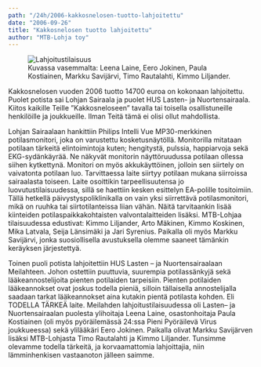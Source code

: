 ```yaml
---
path: "/24h/2006-kakkosnelosen-tuotto-lahjoitettu"
date: "2006-09-26"
title: "Kakkosnelosen tuotto lahjoitettu"
author: "MTB-Lohja toy"
---
```

<figure>
    <img src="/img/24h-2006-lahjoitus.jpg" alt="Lahjoitustilaisuus" />
    <figcaption>Kuvassa vasemmalta: Leena Laine, Eero Jokinen, Paula Kostiainen, Markku Savijärvi, Timo Rautalahti, Kimmo Liljander.</figcaption>
</figure>

Kakkosnelosen vuoden 2006 tuotto 14700 euroa on kokonaan lahjoitettu. Puolet potista sai Lohjan Sairaala ja puolet HUS Lasten-  ja Nuortensairaala. Kiitos kaikille Teille ”Kakkosneloseen” tavalla tai toisella osallistuneille 
henkilöille ja joukkueille. Ilman Teitä tämä ei olisi ollut mahdollista.

Lohjan Sairaalaan hankittiin Philips Intelli Vue MP30-merkkinen potilasmonitori, joka on varustettu kosketusnäytöllä. Monitorilla mitataan potilaan tärkeitä elintoimintoja kuten; hengitystä, pulssia, happiarvoja sekä EKG-sydänkäyrää. Ne näkyvät monitorin näyttöruudussa potilaan ollessa siihen kytkettynä. Monitori on myös akkukäyttöinen, jolloin sen siirtely on vaivatonta potilaan luo. Tarvittaessa laite siirtyy potilaan mukana siirroissa sairaalasta toiseen. Laite osoittikin tarpeellisuutensa jo luovutustilaisuudessa, sillä se haettiin kesken esittelyn EA-polille tositoimiin. Tällä 
hetkellä päivystyspoliklinikalla on vain yksi siirrettävä potilasmonitori, mikä on ruuhka tai siirtotilanteissa liian vähän. Näitä tarvitaankin lisää kiinteiden potilaspaikkakohtaisten valvontalaitteiden lisäksi. MTB-Lohjaa tilaisuudessa edustivat: Kimmo Liljander, Arto Mäkinen, Kimmo Koskinen, Mika Latvala, Seija Länsimäki ja Jari Syrenius. Paikalla oli myös Markku Savijärvi, jonka suosiollisella avustuksella olemme saaneet tämänkin keräyksen järjestettyä.

Toinen puoli potista lahjoitettiin HUS Lasten – ja Nuortensairaalaan Meilahteen. Johon ostettiin puuttuvia, suurempia potilassänkyjä sekä lääkeannostelijoita pienten potilaiden tarpeisiin. Pienten potilaiden lääkeannokset ovat joskus todella pieniä, silloin tällaisella annostelijalla saadaan tarkat lääkeannokset aina kutakin pientä potilasta kohden. Eli TODELLA TÄRKEÄ laite. Meilahden lahjoitustilaisuudessa oli Lasten– ja Nuortensairaalan puolesta ylihoitaja Leena Laine, osastonhoitaja Paula Kostiainen (oli myös pyöräilemässä 24:ssa Pieni Pyöräilevä Virus joukkueessa) sekä ylilääkäri Eero Jokinen. Paikalla olivat Markku Savijärven lisäksi MTB-Lohjasta Timo Rautalahti ja Kimmo Liljander. Tunsimme olevamme todella tärkeitä, ja korvaamattomia lahjoittajia, niin lämminhenkisen vastaanoton jälleen saimme.